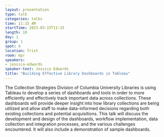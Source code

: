 ```yaml
---
layout: presentation
type: talk
categories: talks
time: 11:15 AM
startTime: 2023-03-15T11:15
length: 10
day: 1
group: 1
spot: 4
location: frist
room: mpr
speakers:
- jessica-edwards
speaker-text: Jessica Edwards
title: "Building Effective Library Dashboards in Tableau"
---
```

The Collection Strategies Division of Columbia University Libraries is using Tableau to develop
a series of dashboards and tools in order to more efficiently and effectively track important
data across collections. These dashboards will provide deeper insight into how library collections
are being utilized and allow staff to make data-informed decisions regarding both existing
collections and potential acquisitions. This talk will discuss the development and design of the
dashboards, workflow implementation, data collection and integration processes, and the various
challenges encountered. It will also include a demonstration of sample dashboards.
